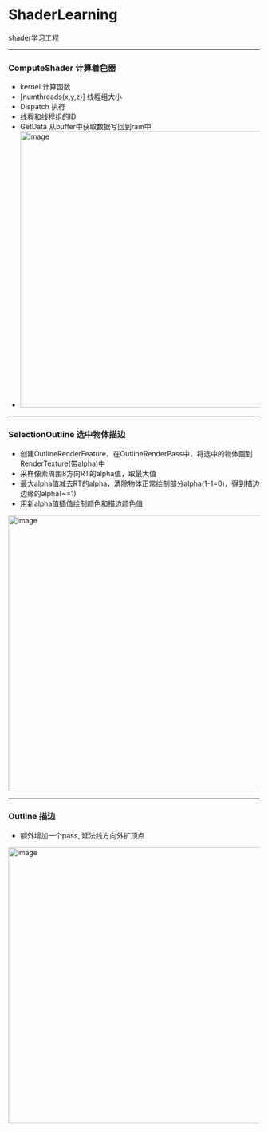 # ShaderLearning
 shader学习工程  
 
---
### ComputeShader 计算着色器
- kernel  计算函数
- [numthreads(x,y,z)] 线程组大小
- Dispatch  执行
- 线程和线程组的ID
- GetData 从buffer中获取数据写回到ram中
- <img width="554" alt="image" src="https://github.com/user-attachments/assets/23d5b21b-2d51-4f4d-8a40-19b15a1e1817">

---
### SelectionOutline 选中物体描边
- 创建OutlineRenderFeature，在OutlineRenderPass中，将选中的物体画到RenderTexture(带alpha)中
- 采样像素周围8方向RT的alpha值，取最大值
- 最大alpha值减去RT的alpha，清除物体正常绘制部分alpha(1-1=0)，得到描边边缘的alpha(~=1)
- 用新alpha值插值绘制颜色和描边颜色值
<img width="554" alt="image" src="https://github.com/user-attachments/assets/4a011068-2a70-4ff5-bc3e-47dcfe16fd54">

---
### Outline  描边
- 额外增加一个pass, 延法线方向外扩顶点
<img width="554" alt="image" src="https://github.com/user-attachments/assets/70e66143-265e-4f5f-9ad4-907f9b9a7e49">
